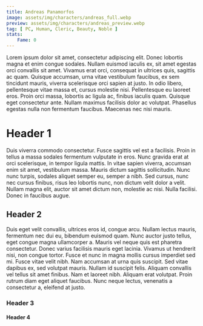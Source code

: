 ```yaml
---
title: Andreas Panamorfos
image: assets/img/characters/andreas_full.webp
preview: assets/img/characters/andreas_preview.webp
tag: [ PC, Human, Cleric, Beauty, Noble ]
stats:
    Fame: 0
---
```


Lorem ipsum dolor sit amet, consectetur adipiscing elit. Donec lobortis magna et enim congue sodales. Nullam euismod iaculis ex, sit amet egestas orci convallis sit amet. Vivamus erat orci, consequat in ultrices quis, sagittis ac quam. Quisque accumsan, urna vitae vestibulum faucibus, ex sem tincidunt mauris, viverra scelerisque orci sapien at justo. In odio libero, pellentesque vitae massa et, cursus molestie nisi. Pellentesque eu laoreet eros. Proin orci massa, lobortis ac ligula ac, finibus iaculis quam. Quisque eget consectetur ante. Nullam maximus facilisis dolor ac volutpat. Phasellus egestas nulla non fermentum faucibus. Maecenas nec nisi mauris.

# Header 1

Duis viverra commodo consectetur. Fusce sagittis vel est a facilisis. Proin in tellus a massa sodales fermentum vulputate in eros. Nunc gravida erat at orci scelerisque, in tempor ligula mattis. In vitae sapien viverra, accumsan enim sit amet, vestibulum massa. Mauris dictum sagittis sollicitudin. Nunc nunc turpis, sodales aliquet semper eu, semper a nibh. Sed cursus, nunc nec cursus finibus, risus leo lobortis nunc, non dictum velit dolor a velit. Nullam magna elit, auctor sit amet dictum non, molestie ac nisi. Nulla facilisi. Donec in faucibus augue.

## Header 2

Duis eget velit convallis, ultrices eros id, congue arcu. Nullam lectus mauris, fermentum nec dui eu, bibendum euismod quam. Nunc auctor justo tellus, eget congue magna ullamcorper a. Mauris vel neque quis est pharetra consectetur. Donec varius facilisis mauris eget lacinia. Vivamus ut hendrerit nisi, non congue tortor. Fusce et nunc in magna mollis cursus imperdiet sed mi. Fusce vitae velit nibh. Nam accumsan at urna quis suscipit. Sed vitae dapibus ex, sed volutpat mauris. Nullam id suscipit felis. Aliquam convallis vel tellus sit amet finibus. Nam et laoreet nibh. Aliquam erat volutpat. Proin rutrum diam eget aliquet faucibus. Nunc neque lectus, venenatis a consectetur a, eleifend at justo.

### Header 3

#### Header 4
